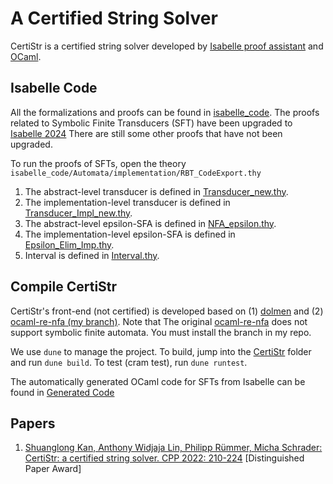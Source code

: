 # A Certified String Solver

CertiStr is a certified string solver developed by [Isabelle proof assistant](https://isabelle.in.tum.de/) and [OCaml](https://ocaml.org/).

## Isabelle Code

All the formalizations and proofs can be found in [isabelle_code](isabelle_code).
The proofs related to Symbolic Finite Transducers (SFT) have been upgraded to [Isabelle 2024](https://isabelle.in.tum.de/)
There are still some other proofs that have not been upgraded.

To run the proofs of SFTs, open the theory `isabelle_code/Automata/implementation/RBT_CodeExport.thy`

1. The abstract-level transducer is defined in [Transducer_new.thy](isabelle_code/Automata/Transducer_new.thy).
2. The implementation-level transducer is defined in [Transducer_Impl_new.thy](isabelle_code/Automata/implementation/Transducer_Impl_new.thy).
3. The abstract-level epsilon-SFA is defined in [NFA_epsilon.thy](isabelle_code/Automata/NFA_epsilon.thy).
4. The implementation-level epsilon-SFA is defined in [Epsilon_Elim_Imp.thy](isabelle_code/Automata/implementation/Epsilon_Elim_Imp.thy).
5. Interval is defined in [Interval.thy](isabelle_code/Automata/implementation/Interval.thy).


## Compile CertiStr

CertiStr's front-end (not certified) is developed based on (1) [dolmen](https://github.com/Gbury/dolmen) and (2)
[ocaml-re-nfa (my branch)](https://github.com/ShlKan/ocaml-re-nfa).
Note that The original [ocaml-re-nfa](https://github.com/yallop/ocaml-re-nfa) does not support symbolic finite automata.
You must install the branch in my repo.

We use `dune` to manage the project. To build, jump into the [CertiStr](CertiStr) folder and run `dune build`. 
To test (cram test), run `dune runtest`.

The automatically generated OCaml code for SFTs from Isabelle can be found in [Generated Code](CertiStr/lib/automata/Automata_lib.ml)



## Papers
1. [Shuanglong Kan, Anthony Widjaja Lin, Philipp Rümmer, Micha Schrader:
CertiStr: a certified string solver. CPP 2022: 210-224](https://arxiv.org/abs/2112.06039) [Distinguished Paper Award]
